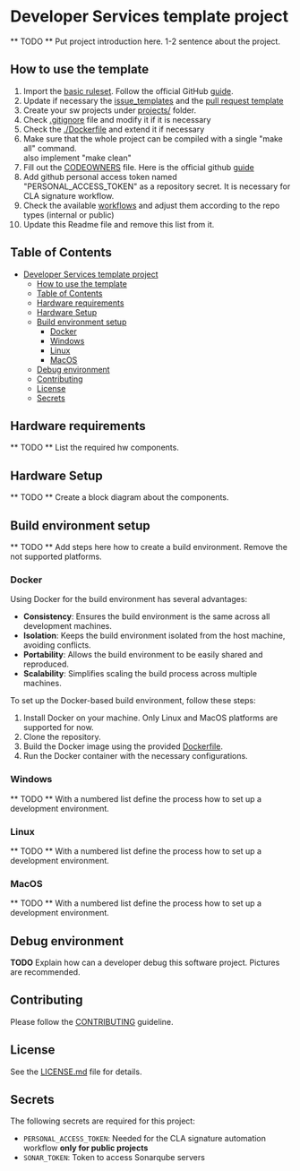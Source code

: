 # Developer Services template project
** TODO ** Put project introduction here. 1-2 sentence about the project.
## How to use the template
1. Import the [basic ruleset](https://github.com/SiliconLabsSoftware/devs-template/blob/main/.github/rulesets/Silabs-basic-public-ruleset.json). Follow the official GitHub [guide](https://docs.github.com/en/enterprise-cloud@latest/organizations/managing-organization-settings/managing-rulesets-for-repositories-in-your-organization#importing-a-ruleset).
2. Update if necessary the [issue_templates](.github/ISSUE_TEMPLATE/) and the [pull request template](./PULL_REQUEST_TEMPLATE.md)
3. Create your sw projects under [projects/](projects/) folder.
4. Check [.gitignore](.gitignore) file and modify it if it is necessary
5. Check the [./Dockerfile](./Dockerfile) and extend it if necessary
6. Make sure that the whole project can be compiled with a single "make all" command.  
   also implement "make clean"
7. Fill out the [CODEOWNERS](./.github/CODEOWNERS) file. Here is the official github [guide](https://docs.github.com/en/repositories/managing-your-repositorys-settings-and-features/customizing-your-repository/about-code-owners)
8. Add github personal access token named "PERSONAL_ACCESS_TOKEN" as a repository secret. It is necessary for CLA signature workflow.
9. Check the available [workflows](./.github/workflows) and adjust them according to the repo types (internal or public)
10. Update this Readme file and remove this list from it.

## Table of Contents
- [Developer Services template project](#developer-services-template-project)
  - [How to use the template](#how-to-use-the-template)
  - [Table of Contents](#table-of-contents)
  - [Hardware requirements](#hardware-requirements)
  - [Hardware Setup](#hardware-setup)
  - [Build environment setup](#build-environment-setup)
    - [Docker](#docker)
    - [Windows](#windows)
    - [Linux](#linux)
    - [MacOS](#macos)
  - [Debug environment](#debug-environment)
  - [Contributing](#contributing)
  - [License](#license)
  - [Secrets](#secrets)

## Hardware requirements
** TODO ** List the required hw components.

## Hardware Setup
** TODO ** Create a block diagram about the components.

## Build environment setup
** TODO ** Add steps here how to create a build environment. Remove the not supported platforms.
### Docker
Using Docker for the build environment has several advantages:
- **Consistency**: Ensures the build environment is the same across all development machines.
- **Isolation**: Keeps the build environment isolated from the host machine, avoiding conflicts.
- **Portability**: Allows the build environment to be easily shared and reproduced.
- **Scalability**: Simplifies scaling the build process across multiple machines.

To set up the Docker-based build environment, follow these steps:
1. Install Docker on your machine. Only Linux and MacOS platforms are supported for now.
2. Clone the repository.
3. Build the Docker image using the provided [Dockerfile](./.github/Dockerfile).
4. Run the Docker container with the necessary configurations.

### Windows
** TODO ** With a numbered list define the process how to set up a development environment.

### Linux
** TODO ** With a numbered list define the process how to set up a development environment.

### MacOS
** TODO ** With a numbered list define the process how to set up a development environment.

## Debug environment
**TODO**
Explain how can a developer debug this software project. Pictures are recommended.
## Contributing
Please follow the [CONTRIBUTING](./.github/CONTRIBUTING.md) guideline.

## License
See the [LICENSE.md](./LICENSE.md) file for details.

## Secrets
The following secrets are required for this project:
- `PERSONAL_ACCESS_TOKEN`: Needed for the CLA signature automation workflow **only for public projects**
- `SONAR_TOKEN`: Token to access Sonarqube servers

